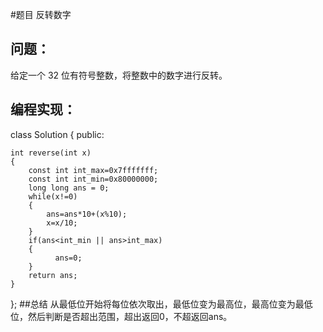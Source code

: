 #题目
反转数字
## 问题： 
给定一个 32 位有符号整数，将整数中的数字进行反转。
## 编程实现：
class Solution {
public:

    int reverse(int x) 
    {
        const int int_max=0x7fffffff;
        const int int_min=0x80000000;
        long long ans = 0;
        while(x!=0)
        {
            ans=ans*10+(x%10);
            x=x/10;
        }
        if(ans<int_min || ans>int_max)
        {
              ans=0;
        }
        return ans;
    }
};
##总结
从最低位开始将每位依次取出，最低位变为最高位，最高位变为最低位，然后判断是否超出范围，超出返回0，不超返回ans。